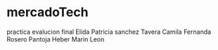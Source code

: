 # mercadoTech
practica evalucion final
Elida Patricia sanchez Tavera 
Camila Fernanda Rosero Pantoja
Heber Marin Leon 


